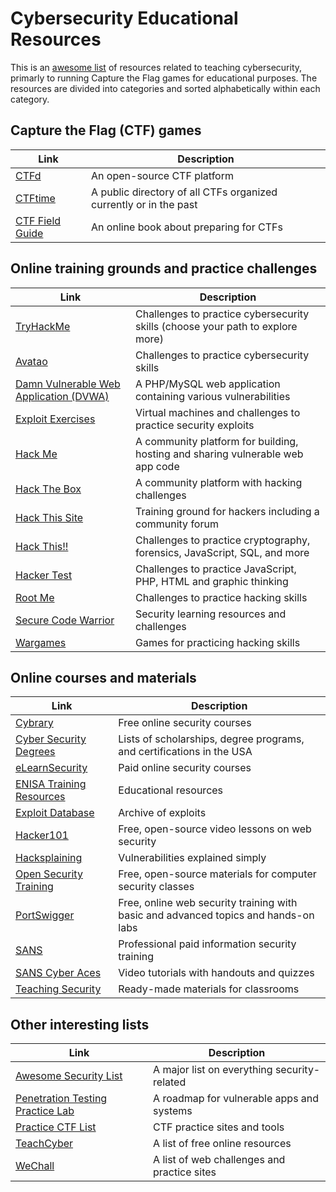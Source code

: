 Cybersecurity Educational Resources
==========================

This is an [awesome list](https://github.com/sindresorhus/awesome) of resources related to teaching cybersecurity, primarly to running Capture the Flag games for educational purposes. The resources are divided into categories and sorted alphabetically within each category.

## Capture the Flag (CTF) games
| Link  | Description                     | 
|-------|---------------------------------|
|[CTFd](https://ctfd.io/) | An open-source CTF platform|
|[CTFtime](https://ctftime.org/) | A public directory of all CTFs organized currently or in the past|
|[CTF Field Guide](https://trailofbits.github.io/ctf/) | An online book about preparing for CTFs|

## Online training grounds and practice challenges
| Link  | Description                     | 
|-------|---------------------------------|
| [TryHackMe](https://tryhackme.com/paths/) | Challenges to practice cybersecurity skills (choose your path to explore more)|
| [Avatao](https://avatao.com/) | Challenges to practice cybersecurity skills|
| [Damn Vulnerable Web Application (DVWA)](http://www.dvwa.co.uk/) | A PHP/MySQL web application containing various vulnerabilities|
| [Exploit Exercises](https://exploit-exercises.com/) | Virtual machines and challenges to practice security exploits|
| [Hack Me](https://hack.me/) | A community platform for building, hosting and sharing vulnerable web app code|
| [Hack The Box](https://www.hackthebox.eu/) | A community platform with hacking challenges|
| [Hack This Site](https://www.hackthissite.org/) | Training ground for hackers including a community forum|
| [Hack This!!](https://www.hackthis.co.uk/) | Challenges to practice cryptography, forensics, JavaScript, SQL, and more|
| [Hacker Test](http://www.hackertest.net/) | Challenges to practice JavaScript, PHP, HTML and graphic thinking|
| [Root Me](https://www.root-me.org) | Challenges to practice hacking skills|
| [Secure Code Warrior](https://portal.securecodewarrior.com/#/intro-splash) | Security learning resources and challenges|
| [Wargames](http://overthewire.org/wargames/) | Games for practicing hacking skills|

## Online courses and materials
| Link  | Description                     | 
|-------|---------------------------------|
| [Cybrary](https://www.cybrary.it/) | Free online security courses|
| [Cyber Security Degrees](https://cybersecuritydegrees.org/) | Lists of scholarships, degree programs, and certifications in the USA|
| [eLearnSecurity](https://www.elearnsecurity.com/) | Paid online security courses|
| [ENISA Training Resources](https://www.enisa.europa.eu/topics/trainings-for-cybersecurity-specialists/online-training-material) | Educational resources|
| [Exploit Database](https://www.exploit-db.com/) | Archive of exploits|
| [Hacker101](https://www.hacker101.com/) | Free, open-source video lessons on web security|
| [Hacksplaining](https://www.hacksplaining.com/lessons) | Vulnerabilities explained simply|
| [Open Security Training](http://www.opensecuritytraining.info/) | Free, open-source materials for computer security classes|
| [PortSwigger](https://portswigger.net/web-security) | Free, online web security training with basic and advanced topics and hands-on labs|
| [SANS](https://www.sans.org/) | Professional paid information security training|
| [SANS Cyber Aces](https://tutorials.cyberaces.org/) | Video tutorials with handouts and quizzes |
| [Teaching Security](https://teachingsecurity.org/) | Ready-made materials for classrooms |

## Other interesting lists
| Link  | Description                     | 
|-------|---------------------------------|
| [Awesome Security List](https://github.com/sindresorhus/awesome#security) | A major list on everything security-related |
| [Penetration Testing Practice Lab](http://www.amanhardikar.com/mindmaps/PracticeUrls.html) | A roadmap for vulnerable apps and systems|
| [Practice CTF List](http://captf.com/practice-ctf/) | CTF practice sites and tools|
| [TeachCyber](https://teachcyber.tk/) | A list of free online resources|
| [WeChall](https://www.wechall.net/active_sites) | A list of web challenges and practice sites|

